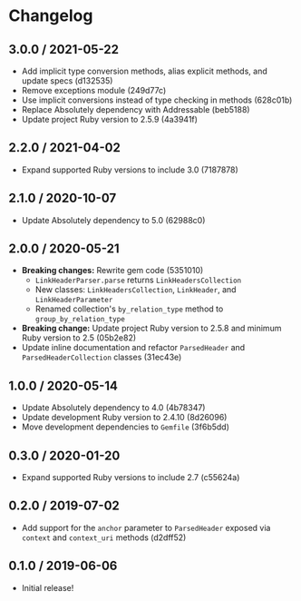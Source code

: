 # Changelog

## 3.0.0 / 2021-05-22

- Add implicit type conversion methods, alias explicit methods, and update specs (d132535)
- Remove exceptions module (249d77c)
- Use implicit conversions instead of type checking in methods (628c01b)
- Replace Absolutely dependency with Addressable (beb5188)
- Update project Ruby version to 2.5.9 (4a3941f)

## 2.2.0 / 2021-04-02

- Expand supported Ruby versions to include 3.0 (7187878)

## 2.1.0 / 2020-10-07

- Update Absolutely dependency to 5.0 (62988c0)

## 2.0.0 / 2020-05-21

- **Breaking changes:** Rewrite gem code (5351010)
	- `LinkHeaderParser.parse` returns `LinkHeadersCollection`
	- New classes: `LinkHeadersCollection`, `LinkHeader`, and `LinkHeaderParameter`
	- Renamed collection's `by_relation_type` method to `group_by_relation_type`
- **Breaking change:** Update project Ruby version to 2.5.8 and minimum Ruby version to 2.5 (05b2e82)
- Update inline documentation and refactor `ParsedHeader` and `ParsedHeaderCollection` classes (31ec43e)

## 1.0.0 / 2020-05-14

- Update Absolutely dependency to 4.0 (4b78347)
- Update development Ruby version to 2.4.10 (8d26096)
- Move development dependencies to `Gemfile` (3f6b5dd)

## 0.3.0 / 2020-01-20

- Expand supported Ruby versions to include 2.7 (c55624a)

## 0.2.0 / 2019-07-02

- Add support for the `anchor` parameter to `ParsedHeader` exposed via `context` and `context_uri` methods (d2dff52)

## 0.1.0 / 2019-06-06

- Initial release!
